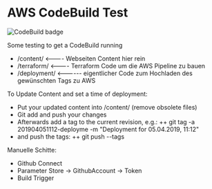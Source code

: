 # AWS CodeBuild Test

![CodeBuild badge](https://codebuild.eu-central-1.amazonaws.com/badges?uuid=eyJlbmNyeXB0ZWREYXRhIjoiRlNDenVqSEJkNFhkaWZOeXI2djdlc3BqbUZKYnZsQjJMQTBSNE1kN1pQZStENHIzd2UrTkJoRVhNOFJ3c0NqaGp5QXhId21ZaExyM1J2VXZOOUMwUEUwPSIsIml2UGFyYW1ldGVyU3BlYyI6InBNYzI5cThLQkdyMmpCYXYiLCJtYXRlcmlhbFNldFNlcmlhbCI6MX0%3D&branch=master)

Some testing to get a CodeBuild running



 + /content/  <---- Webseiten Content hier rein
 + /terraform/  <---- Terraform Code um die AWS Pipeline zu bauen
 + /deployment/ <------ eigentlicher Code zum Hochladen des gewünschten Tags zu AWS


To Update Content and set a time of deployment:
 + Put your updated content into /content/ (remove obsolete files)
 + Git add and push your changes
 + Afterwards add a tag to the current revision, e.g.:
 ++ git tag -a 201904051112-deployme -m "Deployment for 05.04.2019, 11:12"
 + and push the tags:
 ++ git push --tags


Manuelle Schitte:
 + Github Connect
 + Parameter Store -> GithubAccount -> Token
 + Build Trigger
